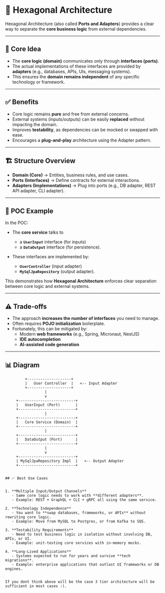 # 🚀 Hexagonal Architecture

Hexagonal Architecture (also called **Ports and Adapters**) provides a clear way to separate the **core business logic** from external dependencies.

---

## 🧩 Core Idea

- The **core logic (domain)** communicates only through **interfaces (ports)**.
- The actual implementations of these interfaces are provided by **adapters** (e.g., databases, APIs, UIs, messaging systems).
- This ensures the **domain remains independent** of any specific technology or framework.

---

## ✅ Benefits

- Core logic remains **pure** and free from external concerns.
- External systems (inputs/outputs) can be easily **replaced** without impacting the domain.
- Improves **testability**, as dependencies can be mocked or swapped with ease.
- Encourages a **plug-and-play** architecture using the Adapter pattern.

---

## 🏗️ Structure Overview

- **Domain (Core)** → Entities, business rules, and use cases.
- **Ports (Interfaces)** → Define contracts for external interactions.
- **Adapters (Implementations)** → Plug into ports (e.g., DB adapter, REST API adapter, CLI adapter).

---

## 🔌 POC Example

In the POC:

- The **core service** talks to
    - a **`UserInput`** interface (for inputs)
    - a **`DataOutput`** interface (for persistence).

- These interfaces are implemented by:
    - **`UserController`** (input adapter)
    - **`MySqlJpaRepository`** (output adapter).

This demonstrates how **Hexagonal Architecture** enforces clear separation between core logic and external systems.

---

## ⚠️ Trade-offs

- The approach **increases the number of interfaces** you need to manage.
- Often requires **POJO initialization** boilerplate.
- Fortunately, this can be mitigated by:
    - Modern **web frameworks** (e.g., Spring, Micronaut, NestJS)
    - **IDE autocompletion**
    - **AI-assisted code generation**

---

## 📊 Diagram

```text
         +--------------------+
         |   User Controller  |   <-- Input Adapter
         +--------------------+
                  |
                  v
     +--------------------------+
     |   UserInput (Port)       |
     +--------------------------+
                  |
     +--------------------------+
     |   Core Service (Domain)  |
     +--------------------------+
                  |
     +--------------------------+
     |   DataOutput (Port)      |
     +--------------------------+
                  |
                  v
     +--------------------------+
     | MySqlJpaRepository Impl  |   <-- Output Adapter
     +--------------------------+


## ✅ Best Use Cases


1. **Multiple Input/Output Channels**  
   - Same core logic needs to work with **different adapters**.  
   - Example: REST + GraphQL + CLI + gRPC all using the same service.  

2. **Technology Independence**  
   - You want to **swap databases, frameworks, or APIs** without rewriting core logic.  
   - Example: Move from MySQL to Postgres, or from Kafka to SQS.  

3. **Testability Requirements**  
   - Need to test business logic in isolation without involving DB, APIs, or UI.  
   - Example: unit-testing core services with in-memory mocks.  

4. **Long-Lived Applications**  
   - Systems expected to run for years and survive **tech migrations**.  
   - Example: enterprise applications that outlast UI frameworks or DB engines.  


If you dont think above will be the case 3 tier architecture will be sufficient in most cases :). 